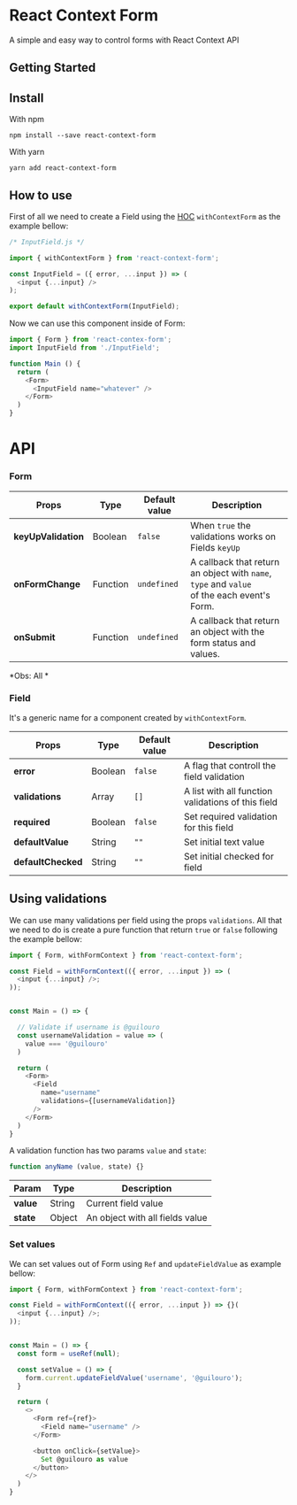 <!--
/**
 * Getting start
 * > install with npm
 * > install with yarn
 *
 *
 * How to use
 * > Import Form
 * > create Field
 * > Using Submit
 * > Using validations
 * >
 *
 *
 * <Form>
 * keyUpValidation
 * onFormChange
 * onSubmit
 *
 *
 * <Fields>
 * defaultValue: '',
 * validations: [],
 *
 * Act with ref
 * updateFieldValue
 *
 */
 -->

# React Context Form

A simple and easy way to control forms with React Context API

## Getting Started

## Install

With npm

```
npm install --save react-context-form
```

With yarn

```
yarn add react-context-form
```

## How to use

First of all we need to create a Field using the [HOC](https://facebook.github.io/react/docs/higher-order-components.html) `withContextForm` as the example bellow:

```js
/* InputField.js */

import { withContextForm } from 'react-context-form';

const InputField = ({ error, ...input }) => (
  <input {...input} />
);

export default withContextForm(InputField);
```

Now we can use this component inside of Form:

```js
import { Form } from 'react-contex-form';
import InputField from './InputField';

function Main () {
  return (
    <Form>
      <InputField name="whatever" />
    </Form>
  )
}
```

# API

### Form

| Props | Type | Default value | Description |
| ----- | ---- | ------------- | ----------- |
| **keyUpValidation** | Boolean | `false` | When `true` the validations works on Fields `keyUp` |
| **onFormChange** | Function | `undefined` | A callback that return an object with `name`, `type` and `value`<br>of the each event's Form.  |
| **onSubmit** | Function | `undefined` | A callback that return an object with the form status and values.  |



*Obs: All *


### Field

It's a generic name for a component created by `withContextForm`.

| Props | Type | Default value | Description |
| ----- | ---- | ------------- | ----------- |
| **error** | Boolean | `false` | A flag that controll the field validation |
| **validations** | Array | `[]` | A list with all function validations of this field |
| **required** | Boolean | `false` | Set required validation for this field |
| **defaultValue** | String | `""` | Set initial text value |
| **defaultChecked** | String | `""` | Set initial checked for field |

## Using validations

We can use many validations per field using the props `validations`. All that we need to do is create a pure function that return `true` or `false` following the example bellow:

```js
import { Form, withFormContext } from 'react-context-form';

const Field = withFormContext(({ error, ...input }) => (
  <input {...input} />;
));


const Main = () => {

  // Validate if username is @guilouro
  const usernameValidation = value => (
    value === '@guilouro'
  )

  return (
    <Form>
      <Field
        name="username"
        validations={[usernameValidation]}
      />
    </Form>
  )
}
```

A validation function has two params `value` and `state`:

```js
function anyName (value, state) {}
```

| Param | Type | Description |
| ----- | ---- | ------------- |
| **value** | String  | Current field value |
| **state** | Object  | An object with all fields value |

### Set values

We can set values out of Form using `Ref` and `updateFieldValue` as example bellow:

```js
import { Form, withFormContext } from 'react-context-form';

const Field = withFormContext(({ error, ...input }) => {}(
  <input {...input} />;
));


const Main = () => {
  const form = useRef(null);

  const setValue = () => {
    form.current.updateFieldValue('username', '@guilouro');
  }

  return (
    <>
      <Form ref={ref}>
        <Field name="username" />
      </Form>

      <button onClick={setValue}>
        Set @guilouro as value
      </button>
    </>
  )
}

```

